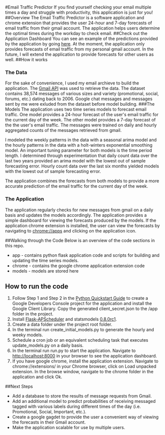 #Email Traffic Predictor
If you find yourself checking your email multiple times a day and struggle with productivity, this application is just for you!
##Overview
The Email Traffic Predictor is a software application and chrome extension that provides the user 24-hour and 7-day forecasts of email traffic from their gmail account. The application helps users determine the optimal times during the workday to check email.
##Check out the Application Dashboard
You can see an example of the predictions provided by the application by going [here](52.91.14.14). At the moment, the application only provides forecasts of email traffic from my personal gmail account. In the future, I will extend the application to provide forecasts for other users as well.
##How it works
### The Data
For the sake of convenience, I used my email archieve to build the application. The [Gmail API](https://developers.google.com/gmail/api/) was used to retrieve the data. The dataset contains 38,574 messages of various sizes and variety (promotional, social, forums, etc.) dating back to 2006. Google chat messages and messages sent by me were exluded from the dataset before model building.
###The Models
The application uses two time series models to forecast email traffic. One model provides a 24-hour forecast of the user's email traffic for the current day of the week. The other model provides a 7-day forecast of the the user's email traffic. The messages were trained on daily and hourly aggregated counts of the messages retrieved from gmail.

I modeled the weekly patterns in the data with a seasonal arima model and the hourly patterns in the data with a holt-winters exponential smoothing model. An important tuning parameter for both models is the time period length. I determined through experimentation that daily count data over the last two years provided an arima model with the lowest out of sample forecasting error. Hourly count data over the last six months yielded models with the lowest out of sample forecasting error.

The application combines the forecasts from both models to provide a more accurate prediction of the email traffic for the current day of the week.

### The Application
The application regularly checks for new messages from gmail on a daily basis and updates the models accordingly. The application provides a simple dashboard for viewing the forecasts produced by the models. If the application chrome extension is installed, the user can view the forecasts by navigating to [chrome://apps](chrome://apps) and clicking on the application icon.

##Walking through the Code
Below is an overview of the code sections in this repo.
- app - contains python flask application code and scripts for building and updating the time series models.
- chrome - contains the google chrome application extension code
- models - models are stored here

## How to run the code
1. Follow Step 1 and Step 2 in the [Python Quickstart Guide](https://developers.google.com/gmail/api/quickstart/python) to create a Google Developers Console project for the application and install the Google Client Library. Copy the generated client_secret.json to the /app folder in the project.
2. Install [Flask-APScheduler](https://pypi.python.org/pypi/Flask-APScheduler) and statsmodels [0.8.0rc1](https://pypi.python.org/pypi/statsmodels).
3. Create a data folder under the project root folder.
4. In the terminal run create_initial_models.py to generate the hourly and weeky models.
5. Schedule a cron job or an equivalent scheduling task that executes update_models.py on a daily basis.
6. In the terminal run run.py to start the application. Navigate to [http://localhost:8000](http://localhost:8000) in your browser to see the application dashboard.
7. If you have google chrome, install the application extension. Navigate to chrome://extensions/ in your Chrome browser, click on Load unpacked extension. In the browse window, navigate to the chrome folder in the application and click Ok.

##Next Steps
- Add a database to store the results of message requests from Gmail.
- Add an additional model to predict probabilities of receiving messaged tagged with various labels during different times of the day (i.e. Promotional, Social, Important, etc.).
- Create a google gagdet to provide the user a convenient way of viewing the forecasts in their Gmail account.
- Make the application scalable for use by multiple users.
